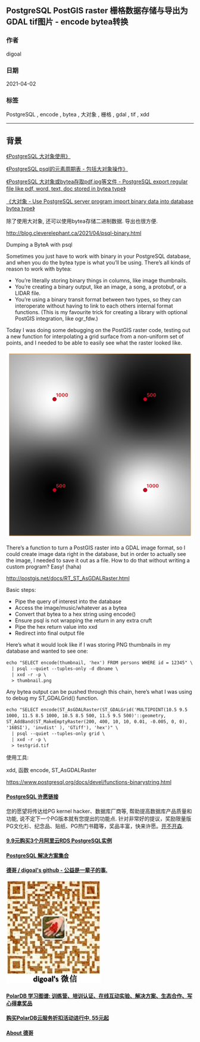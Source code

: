 ## PostgreSQL PostGIS raster 栅格数据存储与导出为GDAL tif图片 - encode bytea转换    
      
### 作者      
digoal      
      
### 日期      
2021-04-02       
      
### 标签      
PostgreSQL , encode , bytea , 大对象 , 栅格 , gdal , tif , xdd     
      
----      
      
## 背景      
    
[《PostgreSQL 大对象使用》](../202012/20201205_01.md)     
    
[《PostgreSQL psql的元素周期表 - 包括大对象操作》](../201906/20190607_04.md)      
    
[《PostgreSQL 大对象或bytea存取pdf,jpg等文件 - PostgreSQL export regular file like pdf, word, text, doc stored in bytea type》](../201306/20130626_01.md)      
    
[《大对象 - Use PostgreSQL server program import binary data into database bytea type》](../201303/20130306_01.md)      
    
除了使用大对象, 还可以使用bytea存储二进制数据. 导出也很方便.     
    
http://blog.cleverelephant.ca/2021/04/psql-binary.html    
    
Dumping a ByteA with psql    
    
Sometimes you just have to work with binary in your PostgreSQL database, and when you do the bytea type is what you’ll be using. There’s all kinds of reason to work with bytea:    
    
- You’re literally storing binary things in columns, like image thumbnails.    
- You’re creating a binary output, like an image, a song, a protobuf, or a LIDAR file.    
- You’re using a binary transit format between two types, so they can interoperate without having to link to each others internal format functions. (This is my favourite trick for creating a library with optional PostGIS integration, like ogr_fdw.)    
    
Today I was doing some debugging on the PostGIS raster code, testing out a new function for interpolating a grid surface from a non-uniform set of points, and I needed to be able to easily see what the raster looked like.    
    
![pic](20210402_02_pic_001.png)    
    
There’s a function to turn a PostGIS raster into a GDAL image format, so I could create image data right in the database, but in order to actually see the image, I needed to save it out as a file. How to do that without writing a custom program? Easy! (haha)    
    
http://postgis.net/docs/RT_ST_AsGDALRaster.html    
    
Basic steps:    
    
- Pipe the query of interest into the database    
- Access the image/music/whatever as a bytea    
- Convert that bytea to a hex string using encode()    
- Ensure psql is not wrapping the return in any extra cruft    
- Pipe the hex return value into xxd    
- Redirect into final output file    
    
Here’s what it would look like if I was storing PNG thumbnails in my database and wanted to see one:    
    
```    
echo "SELECT encode(thumbnail, 'hex') FROM persons WHERE id = 12345" \
  | psql --quiet --tuples-only -d dbname \
  | xxd -r -p \
  > thumbnail.png    
```    
    
Any bytea output can be pushed through this chain, here’s what I was using to debug my ST_GDALGrid() function.    
    
```    
echo "SELECT encode(ST_AsGDALRaster(ST_GDALGrid('MULTIPOINT(10.5 9.5 1000, 11.5 8.5 1000, 10.5 8.5 500, 11.5 9.5 500)'::geometry, ST_AddBand(ST_MakeEmptyRaster(200, 400, 10, 10, 0.01, -0.005, 0, 0), '16BSI'), 'invdist' ), 'GTiff'), 'hex')" \
  | psql --quiet --tuples-only grid \
  | xxd -r -p \
  > testgrid.tif     
```    
    
使用工具:    
    
xdd, 函数 encode, ST_AsGDALRaster      
    
https://www.postgresql.org/docs/devel/functions-binarystring.html  
    
    
  
#### [PostgreSQL 许愿链接](https://github.com/digoal/blog/issues/76 "269ac3d1c492e938c0191101c7238216")
您的愿望将传达给PG kernel hacker、数据库厂商等, 帮助提高数据库产品质量和功能, 说不定下一个PG版本就有您提出的功能点. 针对非常好的提议，奖励限量版PG文化衫、纪念品、贴纸、PG热门书籍等，奖品丰富，快来许愿。[开不开森](https://github.com/digoal/blog/issues/76 "269ac3d1c492e938c0191101c7238216").  
  
  
#### [9.9元购买3个月阿里云RDS PostgreSQL实例](https://www.aliyun.com/database/postgresqlactivity "57258f76c37864c6e6d23383d05714ea")
  
  
#### [PostgreSQL 解决方案集合](https://yq.aliyun.com/topic/118 "40cff096e9ed7122c512b35d8561d9c8")
  
  
#### [德哥 / digoal's github - 公益是一辈子的事.](https://github.com/digoal/blog/blob/master/README.md "22709685feb7cab07d30f30387f0a9ae")
  
  
![digoal's wechat](../pic/digoal_weixin.jpg "f7ad92eeba24523fd47a6e1a0e691b59")
  
  
#### [PolarDB 学习图谱: 训练营、培训认证、在线互动实验、解决方案、生态合作、写心得拿奖品](https://www.aliyun.com/database/openpolardb/activity "8642f60e04ed0c814bf9cb9677976bd4")
  
  
#### [购买PolarDB云服务折扣活动进行中, 55元起](https://www.aliyun.com/activity/new/polardb-yunparter?userCode=bsb3t4al "e0495c413bedacabb75ff1e880be465a")
  
  
#### [About 德哥](https://github.com/digoal/blog/blob/master/me/readme.md "a37735981e7704886ffd590565582dd0")
  
